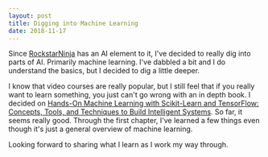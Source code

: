 ```yaml
---
layout: post
title: Digging into Machine Learning
date: 2018-11-17
---
```


Since [RockstarNinja](/rockstar-ninja.html) has an AI element to it, I've decided to really dig into parts of AI. Primarily machine learning. I've dabbled a bit and I do understand the basics, but I decided to dig a little deeper.

I know that video courses are really popular, but I still feel that if you really want to learn something, you just can't go wrong with an in depth book. I decided on [Hands-On Machine Learning with Scikit-Learn and TensorFlow: Concepts, Tools, and Techniques to Build Intelligent Systems](https://www.amazon.com/gp/product/B06XNKV5TS/ref=oh_aui_d_detailpage_o00_?ie=UTF8&psc=1). So far, it seems really good. Through the first chapter, I've learned a few things even though it's just a general overview of machine learning.

Looking forward to sharing what I learn as I work my way through.



